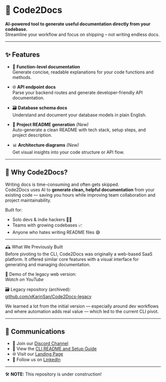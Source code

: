 # 🧠 Code2Docs 

**AI-powered tool to generate useful documentation directly from your codebase.**  
Streamline your workflow and focus on shipping – not writing endless docs.

---

## ✨ Features

- 📄 **Function-level documentation**  
  Generate concise, readable explanations for your code functions and methods.

- 🌐 **API endpoint docs**  
  Parse your backend routes and generate developer-friendly API documentation.

- 🗃️ **Database schema docs**  
  Understand and document your database models in plain English.

- 📝 **Project README generation** *(New)*  
  Auto-generate a clean README with tech stack, setup steps, and project description.

- 📊 **Architecture diagrams** *(New)*  
  Get visual insights into your code structure or API flow.

---

## 🚀 Why Code2Docs?

Writing docs is time-consuming and often gets skipped.  
Code2Docs uses AI to **generate clean, helpful documentation** from your existing code — saving you hours while improving team collaboration and project maintainability.

Built for:
- Solo devs & indie hackers 🧑‍💻  
- Teams with growing codebases 📈  
- Anyone who hates writing README files 😅

---

🕰️ What We Previously Built  
Before pivoting to the CLI, Code2Docs was originally a web-based SaaS platform. It offered similar core features with a visual interface for generating and managing documentation.

🎥 Demo of the legacy web version:  
*Watch on YouTube*

🗃️ Legacy repository (archived):  
[github.com/xKarinSan/Code2Docs-legacy](https://github.com/xKarinSan/Code2Docs-legacy)

We learned a lot from the initial version — especially around dev workflows and where automation adds real value — which led to the current CLI pivot.

---

## 📢 Communications

- 💬 Join our [Discord Channel](https://discord.gg/qugCeYBYud)
- 📘 View the [CLI README and Setup Guide](https://github.com/xKarinSan/Code2Docs/tree/main/cli)
- 🌐 Visit our [Landing Page](https://code2docs-open-source.netlify.app/)
- 🔗 Follow us on [LinkedIn](https://www.linkedin.com/company/code2docs)

---

🛠️ **NOTE:** This repository is under construction!

